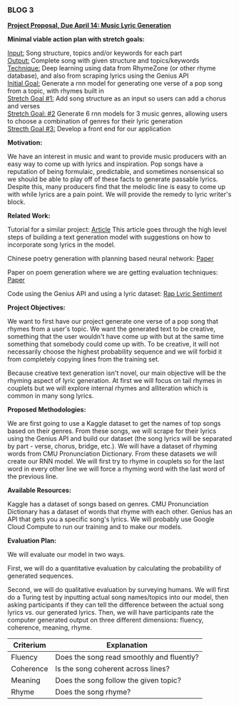 ### BLOG 3 ###  

<ins>**Project Proposal, Due April 14: Music Lyric Generation**</ins>  

**Minimal viable action plan with stretch goals:**  

<ins>Input:</ins> Song structure, topics and/or keywords for each part  
<ins>Output:</ins> Complete song with given structure and topics/keywords  
<ins>Technique:</ins> Deep learning using data from RhymeZone (or other rhyme database), and also from scraping lyrics using the Genius API  
<ins>Initial Goal:</ins> Generate a rnn model for generating one verse of a pop song from a topic, with rhymes built in  
<ins>Stretch Goal #1:</ins> Add song structure as an input so users can add a chorus and verses  
<ins>Stretch Goal: #2</ins> Generate 6 rnn models for 3 music genres, allowing users to choose a combination of genres for their lyric generation  
<ins>Strecth Goal #3:</ins> Develop a front end for our application  

**Motivation:**  

We have an interest in music and want to provide music producers with an easy way to come up with lyrics and inspiration. Pop songs have a reputation of being formulaic, predictable, and sometimes nonsensical so we should be able to play off of these facts to generate passable lyrics. Despite this, many producers find that the melodic line is easy to come up with while lyrics are a pain point. We will provide the remedy to lyric writer's block.  

**Related Work:**  

Tutorial for a similar project: [Article](https://towardsdatascience.com/how-to-build-and-deploy-a-lyrics-generation-model-framework-agnostic-589f3026fd53) This article goes through the high level steps of building a text generation model with suggestions on how to incorporate song lyrics in the model.   

Chinese poetry generation with planning based neural network: [Paper](https://arxiv.org/pdf/1610.09889.pdf)

Paper on poem generation where we are getting evaluation techniques: [Paper](https://www.aclweb.org/anthology/D14-1074.pdf)

Code using the Genius API and using a lyric dataset: [Rap Lyric Sentiment](https://github.com/Hugo-Nattagh/2017-Hip-Hop)


**Project Objectives:**  

We want to first have our project generate one verse of a pop song that rhymes from a user's topic. We want the generated text to be creative, something that the user wouldn't have come up with but at the same time something that somebody could come up with. To be creative, it will not necessarily choose the highest probability sequence and we will forbid it from completely copying lines from the training set.   

Because creative text generation isn't novel, our main objective will be the rhyming aspect of lyric generation. At first we will focus on tail rhymes in couplets but we will explore internal rhymes and alliteration which is common in many song lyrics.   

**Proposed Methodologies:**  

We are first going to use a Kaggle dataset to get the names of top songs based on their genres.  From these songs, we will scrape for their lyrics using the Genius API and build our dataset (the song lyrics will be separated by part - verse, chorus, bridge, etc.). We will have a dataset of rhyming words from CMU Pronunciation Dictionary. From these datasets we will create our RNN model. We will first try to rhyme in couplets so for the last word in every other line we will force a rhyming word with the last word of the previous line.

**Available Resources:**  

Kaggle has a dataset of songs based on genres.  CMU Pronunciation Dictionary has a dataset of words that rhyme with each other.  Genius has an API that gets you a specific song's lyrics.  We will probably use Google Cloud Compute to run our training and to make our models.

**Evaluation Plan:**  

We will evaluate our model in two ways.

First, we will do a quantitative evaluation by calculating the probability of generated sequences. 

Second, we will do qualitative evaluation by surveying humans. We will first do a Turing test by inputting actual song names/topics into our model, then asking participants if they can tell the difference between the actual song lyrics vs. our generated lyrics. Then, we will have participants rate the computer generated output on three different dimensions: fluency, coherence, meaning, rhyme.

| Criterium | Explanation                               |
|-----------|-------------------------------------------|
| Fluency   | Does the song read smoothly and fluently? |
| Coherence | Is the song coherent across lines?        |
| Meaning   | Does the song follow the given topic?     |
| Rhyme     | Does the song rhyme?                      |


